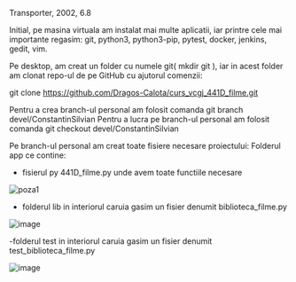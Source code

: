 Transporter, 2002, 6.8


  Initial, pe masina virtuala am instalat mai multe aplicatii, iar printre cele mai importante regasim: git, python3, python3-pip, pytest, docker, jenkins, gedit, vim.

  Pe desktop, am creat un folder cu numele git( mkdir git ), iar in acest folder am clonat repo-ul de pe GitHub cu ajutorul comenzii:

git clone https://github.com/Dragos-Calota/curs_vcgj_441D_filme.git

  Pentru a crea branch-ul personal am folosit comanda git branch devel/ConstantinSilvian
  Pentru a lucra pe branch-ul personal am folosit comanda git checkout devel/ConstantinSilvian
  
  Pe branch-ul personal am creat toate fisiere necesare proiectului:
        Folderul app ce contine:
- fisierul py 441D_filme.py unde avem toate functiile necesare


![poza1](https://github.com/Dragos-Calota/curs_vcgj_441D_filme/assets/132925943/4cdad7f4-1651-4d2b-97a0-e88215a37ce6)
        
- folderul lib in interiorul caruia gasim un fisier denumit biblioteca_filme.py

![image](https://github.com/Dragos-Calota/curs_vcgj_441D_filme/assets/132925943/546bb065-ef4f-4eba-9103-280d616b5364)

-folderul test in interiorul caruia gasim un fisier denumit test_biblioteca_filme.py

![image](https://github.com/Dragos-Calota/curs_vcgj_441D_filme/assets/132925943/7ad304d7-f16c-430f-af56-c31917e2e4c1)


